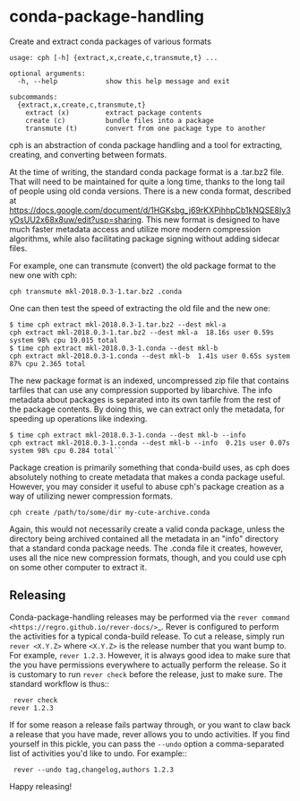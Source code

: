 # conda-package-handling
Create and extract conda packages of various formats

```
usage: cph [-h] {extract,x,create,c,transmute,t} ...

optional arguments:
  -h, --help            show this help message and exit

subcommands:
  {extract,x,create,c,transmute,t}
    extract (x)         extract package contents
    create (c)          bundle files into a package
    transmute (t)       convert from one package type to another
```

cph is an abstraction of conda package handling and a tool for extracting,
creating, and converting between formats.

At the time of writing, the standard conda package format is a .tar.bz2 file.
That will need to be maintained for quite a long time, thanks to the long tail
of people using old conda versions. There is a new conda format, described at
https://docs.google.com/document/d/1HGKsbg_j69rKXPihhpCb1kNQSE8Iy3yOsUU2x68x8uw/edit?usp=sharing.
This new format is designed to have much faster metadata access and utilize more
modern compression algorithms, while also facilitating package signing without
adding sidecar files.

For example, one can transmute (convert) the old package format to the new one with cph:

```
cph transmute mkl-2018.0.3-1.tar.bz2 .conda
```

One can then test the speed of extracting the old file and the new one:

```
$ time cph extract mkl-2018.0.3-1.tar.bz2 --dest mkl-a
cph extract mkl-2018.0.3-1.tar.bz2 --dest mkl-a  18.16s user 0.59s system 98% cpu 19.015 total
$ time cph extract mkl-2018.0.3-1.conda --dest mkl-b
cph extract mkl-2018.0.3-1.conda --dest mkl-b  1.41s user 0.65s system 87% cpu 2.365 total
```

The new package format is an indexed, uncompressed zip file that contains
tarfiles that can use any compression supported by libarchive. The info metadata
about packages is separated into its own tarfile from the rest of the package
contents. By doing this, we can extract only the metadata, for speeding up
operations like indexing.

```
$ time cph extract mkl-2018.0.3-1.conda --dest mkl-b --info
cph extract mkl-2018.0.3-1.conda --dest mkl-b --info  0.21s user 0.07s system 98% cpu 0.284 total```
```

Package creation is primarily something that conda-build uses, as cph does
absolutely nothing to create metadata that makes a conda package useful.
However, you may consider it useful to abuse cph's package creation as a way of
utilizing newer compression formats.

```
cph create /path/to/some/dir my-cute-archive.conda
```

Again, this would not necessarily create a valid conda package, unless the
directory being archived contained all the metadata in an "info" directory that
a standard conda package needs. The .conda file it creates, however, uses all
the nice new compression formats, though, and you could use cph on some other
computer to extract it.

## Releasing

 Conda-package-handling releases may be performed via the `rever command <https://regro.github.io/rever-docs/>`_.
Rever is configured to perform the activities for a typical conda-build release.
To cut a release, simply run ``rever <X.Y.Z>`` where ``<X.Y.Z>`` is the
release number that you want bump to. For example, ``rever 1.2.3``.  However,
it is always good idea to make sure that the you have permissions everywhere
to actually perform the release.  So it is customary to run ``rever check`` before
the release, just to make sure.  The standard workflow is thus::

     rever check
    rever 1.2.3

 If for some reason a release fails partway through, or you want to claw back a
release that you have made, rever allows you to undo activities. If you find yourself
in this pickle, you can pass the ``--undo`` option a comma-separated list of
activities you'd like to undo.  For example::

     rever --undo tag,changelog,authors 1.2.3

 Happy releasing!
